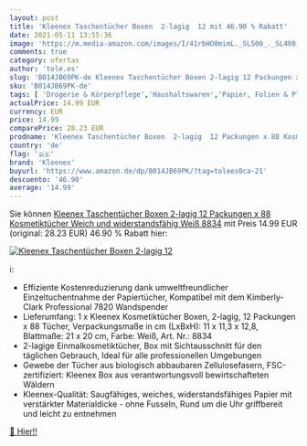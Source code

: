 ```yaml
---
layout: post
title: 'Kleenex Taschentücher Boxen  2-lagig  12 mit 46.90 % Rabatt'
date: 2021-05-11 13:55:36
image: 'https://m.media-amazon.com/images/I/41rbHO0mimL._SL500_._SL400_.jpg'
comments: true
category: ofertas
author: 'tole.es'
slug: 'B014JB69PK-de Kleenex Taschentücher Boxen 2-lagig 12 Packungen x 88...'
sku: 'B014JB69PK-de'
tags: [ 'Drogerie & Körperpflege','Haushaltswaren','Papier, Folien & Plastik','Papiertücher','kleenex', ]
actualPrice: 14.99 EUR
currency: EUR
price: 14.99
comparePrice: 28.23 EUR
prodname: 'Kleenex Taschentücher Boxen  2-lagig  12 Packungen x 88 Kosmetiktücher  Weich und widerstandsfähig  Weiß  8834'
country: 'de'
flag: '🇩🇪'
brand: 'Kleenex'
buyurl: 'https://www.amazon.de/dp/B014JB69PK/?tag=tolees0ca-21'
descuento: '46.90'
average: '14.99'
---
```


Sie können [Kleenex Taschentücher Boxen  2-lagig  12 Packungen x 88 Kosmetiktücher  Weich und widerstandsfähig  Weiß  8834](https://www.amazon.de/dp/B014JB69PK/?tag=tolees0ca-21) mit Preis 14.99 EUR (original: 28.23 EUR) 46.90 % Rabatt hier:

[![Kleenex Taschentücher Boxen  2-lagig  12](https://m.media-amazon.com/images/I/41rbHO0mimL._SL500_._SL400_.jpg)](https://www.amazon.de/dp/B014JB69PK/?tag=tolees0ca-21)

ℹ️:

- Effiziente Kostenreduzierung dank umweltfreundlicher Einzeltuchentnahme der Papiertücher, Kompatibel mit dem Kimberly-Clark Professional 7820 Wandspender
- Lieferumfang: 1 x Kleenex Kosmetiktücher Boxen, 2-lagig, 12 Packungen x 88 Tücher, Verpackungsmaße in cm (LxBxH): 11 x 11,3 x 12,8, Blattmaße: 21 x 20 cm, Farbe: Weiß, Art. Nr.: 8834
- 2-lagige Einmalkosmetiktücher, Box mit Sichtausschnitt für den täglichen Gebrauch, Ideal für alle professionellen Umgebungen
- Gewebe der Tücher aus biologisch abbaubaren Zellulosefasern, FSC-zertifiziert: Kleenex Box aus verantwortungsvoll bewirtschafteten Wäldern
- Kleenex-Qualität: Saugfähiges, weiches, widerstandsfähiges Papier mit verstärkter Materialdicke - ohne Fusseln, Rund um die Uhr griffbereit und leicht zu entnehmen

[🛒 Hier!!](https://www.amazon.de/dp/B014JB69PK/?tag=tolees0ca-21)
